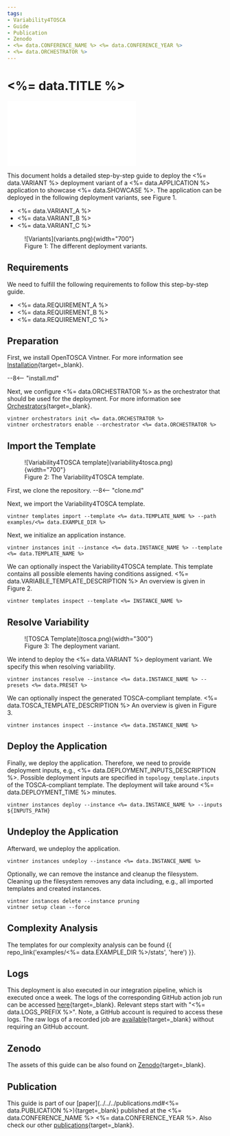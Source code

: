 ```yaml
---
tags:
- Variability4TOSCA
- Guide
- Publication
- Zenodo
- <%= data.CONFERENCE_NAME %> <%= data.CONFERENCE_YEAR %>
- <%= data.ORCHESTRATOR %>
---
```



# <%= data.TITLE %>

<div class="video-wrap">
  <div class="video-container">
    <iframe src="<%= data.YOUTUBE %>" title="YouTube video player" frameborder="0" allow="accelerometer; autoplay; clipboard-write; encrypted-media; gyroscope; picture-in-picture; web-share" allowfullscreen></iframe>
 </div>
</div>

This document holds a detailed step-by-step guide to deploy the <%= data.VARIANT %> deployment variant of a <%= data.APPLICATION %> application to showcase <%= data.SHOWCASE %>.
The application can be deployed in the following deployment variants, see Figure 1.

- <%= data.VARIANT_A %>
- <%= data.VARIANT_B %>
- <%= data.VARIANT_C %>

<figure markdown>
  ![Variants](variants.png){width="700"}
  <figcaption>Figure 1: The different deployment variants.</figcaption>
</figure>

## Requirements

We need to fulfill the following requirements to follow this step-by-step guide.

- <%= data.REQUIREMENT_A %>
- <%= data.REQUIREMENT_B %>
- <%= data.REQUIREMENT_C %>

## Preparation

First, we install OpenTOSCA Vintner.
For more information see [Installation](../../../installation.md){target=_blank}.

--8<-- "install.md"

Next, we configure <%= data.ORCHESTRATOR %> as the orchestrator that should be used for the deployment.
For more information see [Orchestrators](../../../orchestrators.md){target=_blank}.

```shell linenums="1"
vintner orchestrators init <%= data.ORCHESTRATOR %>
vintner orchestrators enable --orchestrator <%= data.ORCHESTRATOR %>
```

## Import the Template

<figure markdown>
  ![Variability4TOSCA template](variability4tosca.png){width="700"}
  <figcaption>Figure 2: The Variability4TOSCA template.</figcaption>
</figure>

First, we clone the repository.
--8<-- "clone.md"

Next, we import the Variability4TOSCA template.

```shell linenums="1"
vintner templates import --template <%= data.TEMPLATE_NAME %> --path examples/<%= data.EXAMPLE_DIR %>
```

Next, we initialize an application instance.

```shell linenums="1"
vintner instances init --instance <%= data.INSTANCE_NAME %> --template <%= data.TEMPLATE_NAME %>
```

We can optionally inspect the Variability4TOSCA template.
This template contains all possible elements having conditions assigned.
<%= data.VARIABLE_TEMPLATE_DESCRIPTION %>
An overview is given in Figure 2.

```shell linenums="1"
vintner templates inspect --template <%= INSTANCE_NAME %>
```

## Resolve Variability

<figure markdown>
  ![TOSCA Template](tosca.png){width="300"}
  <figcaption>Figure 3: The deployment variant.</figcaption>
</figure>

We intend to deploy the <%= data.VARIANT %> deployment variant.
We specify this when resolving variability.

```shell linenums="1"
vintner instances resolve --instance <%= data.INSTANCE_NAME %> --presets <%= data.PRESET %>
```

We can optionally inspect the generated TOSCA-compliant template.
<%= data.TOSCA_TEMPLATE_DESCRIPTION %>
An overview is given in Figure 3.

```shell linenums="1"
vintner instances inspect --instance <%= data.INSTANCE_NAME %>
```

## Deploy the Application

Finally, we deploy the application.
Therefore, we need to provide deployment inputs, e.g., <%= data.DEPLOYMENT_INPUTS_DESCRIPTION %>.
Possible deployment inputs are specified in `topology_template.inputs` of the TOSCA-compliant template.
The deployment will take around <%= data.DEPLOYMENT_TIME %> minutes.

```shell linenums="1"
vintner instances deploy --instance <%= data.INSTANCE_NAME %> --inputs ${INPUTS_PATH}
```

## Undeploy the Application

Afterward, we undeploy the application.

```shell linenums="1"
vintner instances undeploy --instance <%= data.INSTANCE_NAME %>
```

Optionally, we can remove the instance and cleanup the filesystem.
Cleaning up the filesystem removes any data including, e.g., all imported templates and created instances.

```shell linenums="1"
vintner instances delete --instance pruning
vintner setup clean --force
```

## Complexity Analysis

The templates for our complexity analysis can be found {{ repo_link('examples/<%= data.EXAMPLE_DIR %>/stats', 'here') }}.

## Logs

This deployment is also executed in our integration pipeline, which is executed once a week.
The logs of the corresponding GitHub action job run can be accessed [here](https://github.com/OpenTOSCA/opentosca-vintner/actions/workflows/night.yaml){target=_blank}.
Relevant steps start with "<%= data.LOGS_PREFIX %>".
Note, a GitHub account is required to access these logs.
The raw logs of a recorded job are [available](./logs.txt){target=_blank} without requiring an GitHub account.

## Zenodo

The assets of this guide can be also found on [Zenodo](<%= data.ZENODO %>){target=_blank}.

## Publication

This guide is part of our [paper](../../../publications.md#<%= data.PUBLICATION %>){target=_blank} published at the <%= data.CONFERENCE_NAME %> <%= data.CONFERENCE_YEAR %>.
Also check our other [publications](../../../publications.md){target=_blank}.
